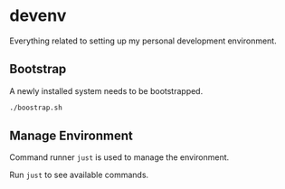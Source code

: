 # devenv

Everything related to setting up my personal development environment.

## Bootstrap

A newly installed system needs to be bootstrapped.

```sh 
./boostrap.sh
```

## Manage Environment

Command runner `just` is used to manage the environment.

Run `just` to see available commands.

